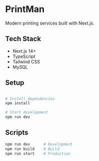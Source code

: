 # PrintMan

Modern printing services built with Next.js.

## Tech Stack

- Next.js 14+
- TypeScript
- Tailwind CSS
- MySQL


## Setup

```bash

# Install dependencies
npm install

# Start development
npm run dev
```

## Scripts

```bash
npm run dev      # Development
npm run build    # Build
npm run start    # Production
```

